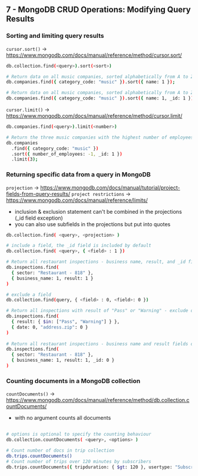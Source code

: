 ## 7 - MongoDB CRUD Operations: Modifying Query Results

### Sorting and limiting query results

`cursor.sort()` -> https://www.mongodb.com/docs/manual/reference/method/cursor.sort/

```bash
db.collection.find(<query>).sort(<sort>)

# Return data on all music companies, sorted alphabetically from A to Z.
db.companies.find({ category_code: "music" }).sort({ name: 1 });

# Return data on all music companies, sorted alphabetically from A to Z. Ensure consistent sort order
db.companies.find({ category_code: "music" }).sort({ name: 1, _id: 1 });
```

`cursor.limit()` -> https://www.mongodb.com/docs/manual/reference/method/cursor.limit/

```bash
db.companies.find(<query>).limit(<number>)

# Return the three music companies with the highest number of employees. Ensure consistent sort order.
db.companies
  .find({ category_code: "music" })
  .sort({ number_of_employees: -1, _id: 1 })
  .limit(3);
```

### Returning specific data from a query in MongoDB

`projection` -> https://www.mongodb.com/docs/manual/tutorial/project-fields-from-query-results/
`project restrictions` -> https://www.mongodb.com/docs/manual/reference/limits/

- inclusion & exclusion statement can't be combined in the projections (_id field exception)
- you can also use subfields in the projections but put into quotes

```bash
db.collection.find( <query>, <projection> )

# include a field, the _id field is included by default
db.collection.find( <query>, { <field> : 1 })

# Return all restaurant inspections - business name, result, and _id fields only
db.inspections.find(
  { sector: "Restaurant - 818" },
  { business_name: 1, result: 1 }
)  

# exclude a field
db.collection.find(query, { <field> : 0, <field>: 0 })

# Return all inspections with result of "Pass" or "Warning" - exclude date and zip code
db.inspections.find(
  { result: { $in: ["Pass", "Warning"] } },
  { date: 0, "address.zip": 0 }
)  
  
# Return all restaurant inspections - business name and result fields only
db.inspections.find(
  { sector: "Restaurant - 818" },
  { business_name: 1, result: 1, _id: 0 }
)  
```

### Counting documents in a MongoDB collection

`countDocuments()` -> https://www.mongodb.com/docs/manual/reference/method/db.collection.countDocuments/

- with no argument counts all documents

```bash
 
# options is optional to specify the counting behaviour
db.collection.countDocuments( <query>, <options> )

# Count number of docs in trip collection
db.trips.countDocuments()
# Count number of trips over 120 minutes by subscribers
db.trips.countDocuments({ tripduration: { $gt: 120 }, usertype: "Subscriber" })
```